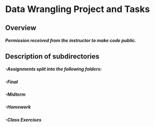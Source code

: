 # Data Wrangling Project and Tasks

## Overview
##### Permission received from the instructor to make code public.

## Description of subdirectories
##### -Assignments split into the following folders:
##### -Final
##### -Midterm
##### -Homework
##### -Class Exercises
